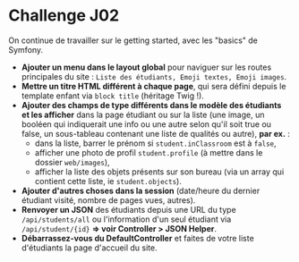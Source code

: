 # Challenge J02

On continue de travailler sur le getting started, avec les "basics" de Symfony.

- **Ajouter un menu dans le layout global** pour naviguer sur les routes principales du site : `Liste des étudiants, Emoji textes, Emoji images`.
- **Mettre un titre HTML différent à chaque page**, qui sera défini depuis le template enfant via `block title` (héritage Twig !).
- **Ajouter des champs de type différents dans le modèle des étudiants et les afficher** dans la page étudiant ou sur la liste (une image, un booléen qui indiquerait une info ou une autre selon qu'il soit true ou false, un sous-tableau contenant une liste de qualités ou autre), **par ex.** :
    - dans la liste, barrer le prénom si `student.inClassroom` est à `false`,
    - afficher une photo de profil `student.profile` (à mettre dans le dossier `web/images`),
    - afficher la liste des objets présents sur son bureau (via un array qui contient cette liste, ie `student.objects`).
- **Ajouter d'autres choses dans la session** (date/heure du dernier étudiant visité, nombre de pages vues, autres).
- **Renvoyer un JSON** des étudiants depuis une URL du type `/api/students/all` ou l'information d'un seul étudiant via `/api/student/{id}` **=> voir Controller > JSON Helper**.
- **Débarrassez-vous du DefaultController** et faites de votre liste d'étudiants la page d'accueil du site.
